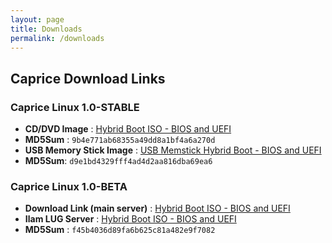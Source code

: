 ```yaml
---
layout: page
title: Downloads
permalink: /downloads
---
```


## Caprice Download Links

### Caprice Linux 1.0-STABLE

* __CD/DVD Image__ : [Hybrid Boot ISO - BIOS and UEFI](http://downloads.capricelinux.org/Caprice_Linux_1.0-STABLE_hybrid.iso)
* __MD5Sum__ : `9b4e771ab68355a49dd8a1bf4a6a270d`
* __USB Memory Stick Image__ : [USB Memstick Hybrid Boot - BIOS and UEFI](http://downloads.capricelinux.org/Caprice_Linux_1.0-STABLE_hybrid_memstick.img)
* __MD5Sum__: `d9e1bd4329fff4ad4d2aa816dba69ea6`

### Caprice Linux 1.0-BETA 

* __Download Link (main server)__ : [Hybrid Boot ISO - BIOS and UEFI](http://downloads.capricelinux.org/Caprice_Linux_1.0-BETA_hybrid.iso)
* __Ilam LUG Server__ : [Hybrid Boot ISO - BIOS and UEFI](http://194.5.175.161/Caprice_Linux_1.0-BETA_hybrid.iso)
* __MD5Sum__ : `f45b4036d89fa6b625c81a482e9f7082`